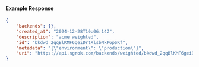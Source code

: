 <!-- Code generated for API Clients. DO NOT EDIT. -->

#### Example Response

```json
{
	"backends": {},
	"created_at": "2024-12-28T10:06:14Z",
	"description": "acme weighted",
	"id": "bkdwd_2qqBlKMF6geiDrtXlsbNkP6pSKf",
	"metadata": "{\"environment\": \"production\"}",
	"uri": "https://api.ngrok.com/backends/weighted/bkdwd_2qqBlKMF6geiDrtXlsbNkP6pSKf"
}
```

